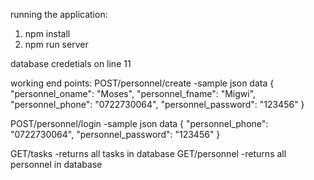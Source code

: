 running the application:

1. npm install
2. npm run server

database credetials on line 11

working end points:
POST/personnel/create 
-sample json data {
"personnel_oname": "Moses",
"personnel_fname": "Migwi",
"personnel_phone": "0722730064",
"personnel_password": "123456"
}

POST/personnel/login
-sample json data
{
"personnel_phone": "0722730064",
"personnel_password": "123456"
}


GET/tasks -returns all tasks in database
GET/personnel -returns all personnel in database
